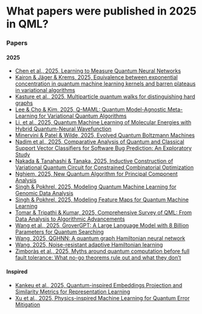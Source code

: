 # What papers were published in 2025 in QML? 


### Papers
#### 2025

- [Chen et al., 2025, Learning to Measure Quantum Neural Networks](https://arxiv.org/pdf/2501.05663)
- [Kairon & Jäger & Krems, 2025, Equivalence between exponential concentration in quantum machine learning kernels and barren plateaus in variational algorithms](https://arxiv.org/pdf/2501.07433)
- [Kasture et al., 2025, Multiparticle quantum walks for distinguishing hard graphs](https://arxiv.org/pdf/2501.03683)
- [Lee & Cho & Kim, 2025, Q-MAML: Quantum Model-Agnostic Meta-Learning for Variational Quantum
Algorithms](https://arxiv.org/pdf/2501.05906)
- [Li, et al., 2025, Quantum Machine Learning of Molecular Energies with Hybrid Quantum-Neural Wavefunction](https://arxiv.org/pdf/2501.04264)
- [Minervini & Patel & Wilde, 2025, Evolved Quantum Boltzmann Machines](https://arxiv.org/pdf/2501.03367)
- [Nadim et al., 2025, Comparative Analysis of Quantum and Classical Support Vector Classifiers for Software Bug Prediction: An Exploratory Study](https://arxiv.org/pdf/2501.04690)
- [Nakada & Tanahashi & Tanaka, 2025, Inductive Construction of Variational Quantum Circuit for Constrained Combinatorial Optimization](https://arxiv.org/pdf/2501.03521)
- [Nghiem, 2025, New Quantum Algorithm for Principal Component Analysis](https://arxiv.org/pdf/2501.07891)
- [Singh & Pokhrel, 2025, Modeling Quantum Machine Learning for Genomic Data Analysis](https://arxiv.org/pdf/2501.08193)
- [Singh & Pokhrel, 2025, Modeling Feature Maps for Quantum Machine Learning](https://arxiv.org/pdf/2501.08205)
- [Tomar & Tripathi & Kumar, 2025, Comprehensive Survey of QML: From Data Analysis to Algorithmic Advancements](https://arxiv.org/pdf/2501.09528)
- [Wang et al., 2025, GroverGPT: A Large Language Model with 8 Billion Parameters for Quantum Searching](https://arxiv.org/abs/2501.00135v1)
- [Wang, 2025, QGHNN: A quantum graph Hamiltonian neural network](https://arxiv.org/pdf/2501.07986)
- [Wang, 2025, Noise-resistant adaptive Hamiltonian learning](https://arxiv.org/pdf/2501.08017)
- [Zimboràs et al., 2025, Myths around quantum computation before full fault tolerance: What no-go theorems rule out and what they don’t](https://arxiv.org/pdf/2501.05694)

#### Inspired 


- [Kankeu et al., 2025, Quantum-inspired Embeddings Projection and Similarity Metrics for Representation Learning](https://arxiv.org/pdf/2501.04591)
- [Xu et al., 2025, Physics-inspired Machine Learning for Quantum Error Mitigation](https://arxiv.org/pdf/2501.04558)